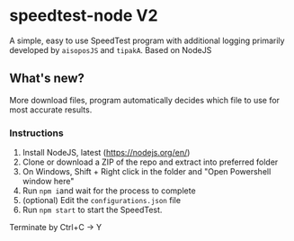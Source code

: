 # speedtest-node V2
A simple, easy to use SpeedTest program with additional logging primarily developed by `aisoposJS` and `tipakA`. Based on NodeJS

## What's new?
More download files, program automatically decides which file to use for most accurate results.

### Instructions

1. Install NodeJS, latest (https://nodejs.org/en/)
2. Clone or download a ZIP of the repo and extract into preferred folder
3. On Windows, Shift + Right click in the folder and "Open Powershell window here"
4. Run `npm i`and wait for the process to complete
5. (optional) Edit the `configurations.json` file
6. Run `npm start` to start the SpeedTest.

Terminate by Ctrl+C -> Y
